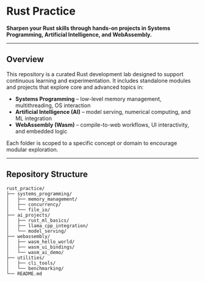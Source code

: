 # Rust Practice

**Sharpen your Rust skills through hands-on projects in Systems Programming, Artificial Intelligence, and WebAssembly.**

---

## Overview

This repository is a curated Rust development lab designed to support continuous learning and experimentation. It includes standalone modules and projects that explore core and advanced topics in:

- **Systems Programming** – low-level memory management, multithreading, OS interaction
- **Artificial Intelligence (AI)** – model serving, numerical computing, and ML integration
- **WebAssembly (Wasm)** – compile-to-web workflows, UI interactivity, and embedded logic

Each folder is scoped to a specific concept or domain to encourage modular exploration.

---

## Repository Structure

```plaintext
rust_practice/
├── systems_programming/
│   ├── memory_management/
│   ├── concurrency/
│   └── file_io/
├── ai_projects/
│   ├── rust_ml_basics/
│   ├── llama_cpp_integration/
│   └── model_serving/
├── webassembly/
│   ├── wasm_hello_world/
│   ├── wasm_ui_bindings/
│   └── wasm_ai_demo/
├── utilities/
│   ├── cli_tools/
│   └── benchmarking/
└── README.md
